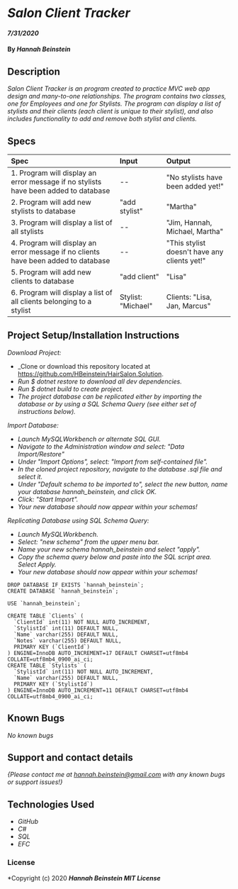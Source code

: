 # _Salon Client Tracker_

#### _7/31/2020_

#### By _**Hannah Beinstein**_

## Description

_Salon Client Tracker is an program created to practice MVC web app design and many-to-one relationships. The program contains two classes, one for Employees and one for Stylists. The program can display a list of stylists and their clients (each client is unique to their stylist), and also includes functionality to add and remove both stylist and clients._

## Specs

| Spec | Input | Output |
| :-------------      | :------------- | :------------- |
| 1. Program will display an error message if no stylists have been added to database | -- | "No stylists have been added yet!" |
| 2. Program will add new stylists to database | "add stylist" | "Martha" |
| 3. Program will display a list of all stylists | -- | "Jim, Hannah, Michael, Martha" |
| 4. Program will display an error message if no clients have been added to database | -- | "This stylist doesn't have any clients yet!" |
| 5. Program will add new clients to database | "add client" | "Lisa" |
| 6. Program will display a list of all clients belonging to a stylist | Stylist: "Michael" | Clients: "Lisa, Jan, Marcus" |

## Project Setup/Installation Instructions

_Download Project:_
* _Clone or download this repository located at https://github.com/HBeinstein/HairSalon.Solution.
* _Run $ dotnet restore to download all dev dependencies._
* _Run $ dotnet build to create project._
* _The project database can be replicated either by importing the database or by using a SQL Schema Query (see either set of instructions below)._

_Import Database:_
* _Launch MySQLWorkbench or alternate SQL GUI._
* _Navigate to the Administration window and select: "Data Import/Restore"_
* _Under "Import Options", select: "Import from self-contained file"._
* _In the cloned project repository, navigate to the database .sql file and select it._
* _Under "Default schema to be imported to", select the new button, name your database hannah_beinstein, and click OK._
* _Click: "Start Import"._
* _Your new database should now appear within your schemas!_

_Replicating Database using SQL Schema Query:_
* _Launch MySQLWorkbench._
* _Select: "new schema" from the upper menu bar._
* _Name your new schema hannah_beinstein and select "apply"._
* _Copy the schema query below and paste into the SQL script area. Select Apply._
* _Your new database should now appear within your schemas!_
```
DROP DATABASE IF EXISTS `hannah_beinstein`;
CREATE DATABASE `hannah_beinstein`;

USE `hannah_beinstein`;

CREATE TABLE `Clients` (
  `ClientId` int(11) NOT NULL AUTO_INCREMENT,
  `StylistId` int(11) DEFAULT NULL,
  `Name` varchar(255) DEFAULT NULL,
  `Notes` varchar(255) DEFAULT NULL,
  PRIMARY KEY (`ClientId`)
) ENGINE=InnoDB AUTO_INCREMENT=17 DEFAULT CHARSET=utf8mb4 COLLATE=utf8mb4_0900_ai_ci;
CREATE TABLE `Stylists` (
  `StylistId` int(11) NOT NULL AUTO_INCREMENT,
  `Name` varchar(255) DEFAULT NULL,
  PRIMARY KEY (`StylistId`)
) ENGINE=InnoDB AUTO_INCREMENT=11 DEFAULT CHARSET=utf8mb4 COLLATE=utf8mb4_0900_ai_ci;
```

 
## Known Bugs

_No known bugs_

## Support and contact details

_{Please contact me at hannah.beinstein@gmail.com with any known bugs or support issues!}_

## Technologies Used

* _GitHub_
* _C#_
* _SQL_
* _EFC_

### License

*Copyright (c) 2020 **_Hannah Beinstein MIT License_**